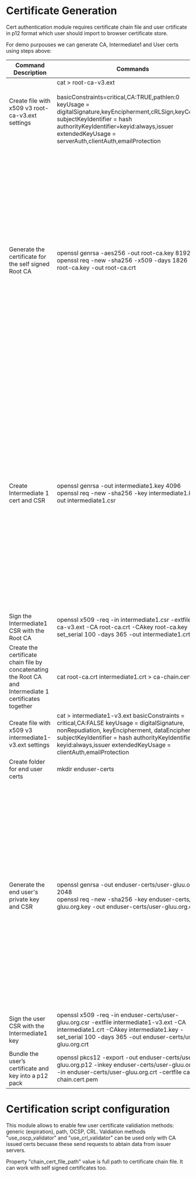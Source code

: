 # Certificate Generation

Cert authentication module requires certificate chain file and user crtificate in p12 format which user should import to browser certificate store.

For demo purpouses we can generate CA, Intermediate1 and User certs using steps above:

| Command Description | Commands | Sample output |
|---------------------------------------------------------------------------------------------------------|-----------------------------------------------------------------------------------------------------------------------------------------------------------------------------------------------------------------------------------------------------------------------|------------------------------------------------------------------------------------------------------------------------------------------------------------------------------------------------------------------------------------------------------------------------------------------------------------------------------------------|
| Create file with x509 v3 root-ca-v3.ext settings | cat > root-ca-v3.ext <br/><br/> basicConstraints=critical,CA:TRUE,pathlen:0 <br/> keyUsage = digitalSignature,keyEncipherment,cRLSign,keyCertSign <br/> subjectKeyIdentifier = hash <br/> authorityKeyIdentifier=keyid:always,issuer <br/> extendedKeyUsage = serverAuth,clientAuth,emailProtection |  |
| Generate the certificate for the self signed Root CA | openssl genrsa -aes256 -out root-ca.key 8192 <br/> openssl req -new -sha256 -x509 -days 1826 -key root-ca.key -out root-ca.crt | Country Name (2 letter code) [AU]:US <br/> State or Province Name (full name) [Some-State]:TX <br/> Locality Name (eg, city) []:Austin <br/> Organization Name (eg, company) [Internet Widgits Pty Ltd]:Gluu, Inc. <br/> Organizational Unit Name (eg, section) []:Gluu CA <br/> Common Name (e.g. server FQDN or YOUR name) []:Gluu Root CA <br/> Email Address []: |
| Create Intermediate 1 cert and CSR | openssl genrsa -out intermediate1.key 4096 <br/> openssl req -new -sha256 -key intermediate1.key -out intermediate1.csr | Country Name (2 letter code) [AU]:US <br/> State or Province Name (full name) [Some-State]:TX <br/> Locality Name (eg, city) []:Austin <br/> Organization Name (eg, company) [Internet Widgits Pty Ltd]:Gluu, Inc. <br/> Organizational Unit Name (eg, section) []:Gluu CA <br/> Common Name (e.g. server FQDN or YOUR name) []:Gluu Intermediate CA <br/> Email Address []: |
| Sign the Intermediate1 CSR with the Root CA | openssl x509 -req -in intermediate1.csr -extfile root-ca-v3.ext -CA root-ca.crt -CAkey root-ca.key -set_serial 100 -days 365 -out intermediate1.crt |  |
| Create the certificate chain file by concatenating the Root CA and Intermediate 1 certificates together | cat root-ca.crt intermediate1.crt > ca-chain.cert.pem |  |
| Create file with x509 v3 intermediate1-v3.ext settings | cat > intermediate1-v3.ext basicConstraints = critical,CA:FALSE keyUsage = digitalSignature, nonRepudiation, keyEncipherment, dataEncipherment subjectKeyIdentifier = hash authorityKeyIdentifier = keyid:always,issuer extendedKeyUsage = clientAuth,emailProtection |  |
| Create folder for end user certs | mkdir enduser-certs |  |
| Generate the end user's private key and CSR | openssl genrsa -out enduser-certs/user-gluu.org.key 2048 <br/> openssl req -new -sha256 -key enduser-certs/user-gluu.org.key -out enduser-certs/user-gluu.org.csr | Country Name (2 letter code) [AU]:US <br/> State or Province Name (full name) [Some-State]:TX <br/> Locality Name (eg, city) []:Austin <br/> Organization Name (eg, company) [Internet Widgits Pty Ltd]:Gluu, Inc. <br/> Organizational Unit Name (eg, section) []:IT <br/> Common Name (e.g. server FQDN or YOUR name) []:Full User Name <br/> Email Address []: |
| Sign the user CSR with the Intermediate1 key | openssl x509 -req -in enduser-certs/user-gluu.org.csr -extfile intermediate1-v3.ext -CA intermediate1.crt -CAkey intermediate1.key -set_serial 100 -days 365 -out enduser-certs/user-gluu.org.crt |  |
| Bundle the user’s certificate and key into a p12 pack | openssl pkcs12 -export -out enduser-certs/user-gluu.org.p12 -inkey enduser-certs/user-gluu.org.key -in enduser-certs/user-gluu.org.crt -certfile ca-chain.cert.pem |  |

# Certification script configuration

This module allows to enable few user certificate validiation methods: generic (expiration), path, OCSP, CRL.
Valdiation methods "use_oscp_validator" and "use_crl_validator" can be used only with CA issued certs becuase these send requests to abtain data from issuer servers.

Property "chain_cert_file_path" value is full path to certificate chain file. It can work with self signed certificates too.


